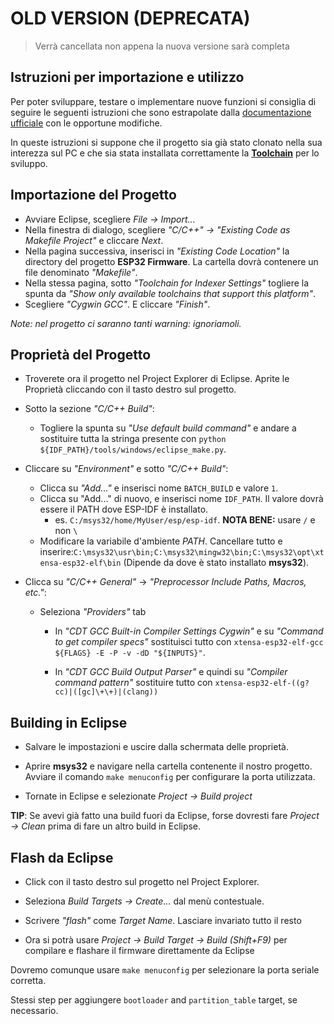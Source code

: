 

# OLD VERSION (DEPRECATA)
> Verrà cancellata non appena la nuova versione sarà completa

## Istruzioni per importazione e utilizzo
Per poter sviluppare, testare o implementare nuove funzioni si consiglia di seguire le seguenti istruzioni che sono estrapolate dalla [documentazione ufficiale](http://esp-idf.readthedocs.io/en/latest/get-started/index.html#start-a-project) con le opportune modifiche.

In queste istruzioni si suppone che il progetto sia già stato clonato nella sua interezza sul PC e che sia stata installata correttamente la [**Toolchain**](http://esp-idf.readthedocs.io/en/latest/get-started/index.html#setup-toolchain) per lo sviluppo.


## Importazione del Progetto

* Avviare Eclipse, scegliere *File -> Import...*
* Nella finestra di dialogo, scegliere *"C/C++" -> "Existing Code as Makefile Project"* e cliccare *Next*.
* Nella pagina successiva, inserisci in *"Existing Code Location"* la directory del progetto **ESP32 Firmware**. La cartella dovrà contenere un file denominato *"Makefile"*.
* Nella stessa pagina, sotto *"Toolchain for Indexer Settings"* togliere la spunta da *"Show only available toolchains that support this platform"*.
* Scegliere *"Cygwin GCC"*. E cliccare *"Finish"*.

*Note: nel progetto ci saranno tanti warning: ignoriamoli.*


## Proprietà del Progetto

* Troverete ora il progetto nel Project Explorer di Eclipse. Aprite le Proprietà cliccando con il tasto destro sul progetto.

* Sotto la sezione *"C/C++ Build"*:

  * Togliere la spunta su *"Use default build command"* e andare a sostituire tutta la stringa presente con ``python ${IDF_PATH}/tools/windows/eclipse_make.py``.

* Cliccare su *"Environment"* e sotto *"C/C++ Build"*:

  * Clicca su *"Add..."* e inserisci nome ``BATCH_BUILD`` e valore ``1``.
  * Clicca su "Add..." di nuovo, e inserisci nome ``IDF_PATH``. Il valore dovrà essere il PATH dove ESP-IDF è installato.
    * es. `C:/msys32/home/MyUser/esp/esp-idf`. **NOTA BENE:** usare `/` e non `\`
  * Modificare la variabile d'ambiente *PATH*. Cancellare tutto e inserire:``C:\msys32\usr\bin;C:\msys32\mingw32\bin;C:\msys32\opt\xtensa-esp32-elf\bin`` (Dipende da dove è stato installato **msys32**).

* Clicca su *"C/C++ General"* -> *"Preprocessor Include Paths, Macros, etc."*:

  * Seleziona *"Providers"* tab

     * In *"CDT GCC Built-in Compiler Settings Cygwin"* e su *"Command to get compiler specs"* sostituisci tutto con ``xtensa-esp32-elf-gcc ${FLAGS} -E -P -v -dD "${INPUTS}"``.

     * In *"CDT GCC Build Output Parser"* e quindi su  *"Compiler command pattern"* sostituire tutto con ``xtensa-esp32-elf-((g?cc)|([gc]\+\+)|(clang))``

## Building in Eclipse

* Salvare le impostazioni e uscire dalla schermata delle proprietà.
* Aprire **msys32** e navigare nella cartella contenente il nostro progetto.
  Avviare il comando ``make menuconfig`` per configurare la porta utilizzata.

* Tornate in Eclipse e selezionate *Project -> Build project*

**TIP**: Se avevi già fatto una build fuori da Eclipse, forse dovresti fare *Project -> Clean* prima di fare un altro build in Eclipse.

## Flash da Eclipse

* Click con il tasto destro sul progetto nel Project Explorer.

* Seleziona *Build Targets -> Create...* dal menù contestuale.

* Scrivere *"flash"* come *Target Name*. Lasciare invariato tutto il resto

* Ora si potrà usare *Project -> Build Target -> Build (Shift+F9)* per compilare e flashare il firmware direttamente da Eclipse

Dovremo comunque usare `make menuconfig` per selezionare la porta seriale corretta. 

Stessi step per aggiungere ``bootloader`` and ``partition_table`` target, se necessario.
